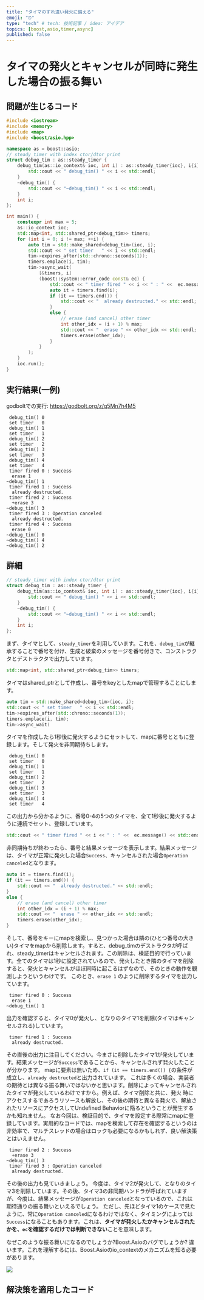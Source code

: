 ```yaml
---
title: "タイマのすれ違い発火に備える"
emoji: "⏰"
type: "tech" # tech: 技術記事 / idea: アイデア
topics: [boost,asio,timer,async]
published: false
---
```


# タイマの発火とキャンセルが同時に発生した場合の振る舞い

## 問題が生じるコード
```cpp
#include <iostream>
#include <memory>
#include <map>
#include <boost/asio.hpp>

namespace as = boost::asio;
// steady_timer with index ctor/dtor print
struct debug_tim : as::steady_timer {
    debug_tim(as::io_context& ioc, int i) : as::steady_timer{ioc}, i{i} {
        std::cout << " debug_tim() " << i << std::endl;
    }
    ~debug_tim() {
        std::cout << "~debug_tim() " << i << std::endl;
    }
    int i;
};

int main() {
    constexpr int max = 5;
    as::io_context ioc;
    std::map<int, std::shared_ptr<debug_tim>> timers;
    for (int i = 0; i != max; ++i) {
        auto tim = std::make_shared<debug_tim>(ioc, i);
        std::cout << " set timer   " << i << std::endl;
        tim->expires_after(std::chrono::seconds(1));
        timers.emplace(i, tim);
        tim->async_wait(
            [&timers, i]
            (boost::system::error_code const& ec) {
                std::cout << " timer fired " << i << " : " <<  ec.message() << std::endl;
                auto it = timers.find(i);
                if (it == timers.end()) {
                    std::cout << "  already destructed." << std::endl;
                }
                else {
                    // erase (and cancel) other timer
                    int other_idx = (i + 1) % max;
                    std::cout << "  erase " << other_idx << std::endl;
                    timers.erase(other_idx);
                }
            }
        );
    }
    ioc.run();
}

```

## 実行結果(一例)

godboltでの実行:
https://godbolt.org/z/q5Mn7h4M5

```
 debug_tim() 0
 set timer   0
 debug_tim() 1
 set timer   1
 debug_tim() 2
 set timer   2
 debug_tim() 3
 set timer   3
 debug_tim() 4
 set timer   4
 timer fired 0 : Success
  erase 1
~debug_tim() 1
 timer fired 1 : Success
  already destructed.
 timer fired 2 : Success
  +erase 3
~debug_tim() 3
 timer fired 3 : Operation canceled
  already destructed.
 timer fired 4 : Success
  erase 0
~debug_tim() 0
~debug_tim() 4
~debug_tim() 2
```

## 詳細

```cpp
// steady_timer with index ctor/dtor print
struct debug_tim : as::steady_timer {
    debug_tim(as::io_context& ioc, int i) : as::steady_timer{ioc}, i{i} {
        std::cout << " debug_tim() " << i << std::endl;
    }
    ~debug_tim() {
        std::cout << "~debug_tim() " << i << std::endl;
    }
    int i;
};
```

まず、タイマとして、`steady_timer`を利用しています。これを、`debug_tim`が継承することで番号を付け、生成と破棄のメッセージを番号付きで、コンストラクタとデストラクタで出力しています。

```cpp
std::map<int, std::shared_ptr<debug_tim>> timers;
```

タイマはshared_ptrとして作成し、番号をkeyとしたmapで管理することにします。

```cpp
auto tim = std::make_shared<debug_tim>(ioc, i);
std::cout << " set timer   " << i << std::endl;
tim->expires_after(std::chrono::seconds(1));
timers.emplace(i, tim);
tim->async_wait(
```

タイマを作成したら1秒後に発火するようにセットして、mapに番号とともに登録します。そして発火を非同期待ちします。

```
 debug_tim() 0
 set timer   0
 debug_tim() 1
 set timer   1
 debug_tim() 2
 set timer   2
 debug_tim() 3
 set timer   3
 debug_tim() 4
 set timer   4
```

この出力から分かるように、番号0-4の5つのタイマを、全て1秒後に発火するように連続でセット、登録しています。

```cpp
std::cout << " timer fired " << i << " : " <<  ec.message() << std::endl;
```

非同期待ちが終わったら、番号と結果メッセージを表示します。結果メッセージは、タイマが正常に発火した場合`Success`、キャンセルされた場合`Operation canceled`となります。

```cpp
auto it = timers.find(i);
if (it == timers.end()) {
    std::cout << "  already destructed." << std::endl;
}
else {
    // erase (and cancel) other timer
    int other_idx = (i + 1) % max;
    std::cout << "  erase " << other_idx << std::endl;
    timers.erase(other_idx);
}
```

そして、番号をキーにmapを検索し、見つかった場合は隣の(ひとつ番号の大きい)タイマをmapから削除します。すると、debug_timのデストラクタが呼ばれ、steady_timerはキャンセルされます。この削除は、検証目的で行っています。全てのタイマは1秒に設定されているので、発火したとき隣のタイマを削除すると、発火とキャンセルがほぼ同時に起こるはずなので、そのときの動作を観測しようというわけです。
このとき、`erase 1` のように削除するタイマを出力しています。

```
 timer fired 0 : Success
  erase 1
~debug_tim() 1
```

出力を確認すると、タイマ0が発火し、となりのタイマ1を削除(タイマはキャンセルされる)しています。

```
 timer fired 1 : Success
  already destructed.
```

その直後の出力に注目してください。今まさに削除したタイマ1が発火しています。結果メッセージが`Success`であることから、キャンセルされず発火したことが分かります。
mapに要素は無いため、`if (it == timers.end()) {`の条件が成立し、`already destructed`と出力されています。
これは多くの場合、実装者の期待とは異なる振る舞いではないかと思います。削除によってキャンセルされたタイマが発火しているわけですから。例えば、タイマ削除と共に、発火
時にアクセスするであろうリソースも解放し、その後の期待と異なる発火で、解放されたリソースにアクセスしてUndefined Behaviorに陥るということが発生するかも知れません。
なお今回は、検証目的で、タイマを設定する際常にmapに登録しています。実用的なコードでは、mapを検索して存在を確認するというのは非効率で、マルチスレッドの場合はロックも必要になるかもしれず、良い解決策とはいえません。

```
 timer fired 2 : Success
  +erase 3
~debug_tim() 3
 timer fired 3 : Operation canceled
  already destructed.
```

その後の出力も見ていきましょう。
今度は、タイマ2が発火して、となりのタイマ3を削除しています。その後、タイマ3の非同期ハンドラが呼ばれていますが、今度は、結果メッセージが`Operation canceled`となっているので、これは期待通りの振る舞いといえるでしょう。
ただし、先ほどタイマ1のケースで見たように、常に`Operation canceled`になるわけではなく、タイミングによっては`Success`になることもあります。これは、**タイマが発火したかキャンセルされたかを、`ec`を確認するだけでは判断できない**ことを意味します。

なぜこのような振る舞いになるのでしょうか?Boost.Asioのバグでしょうか?
違います。これを理解するには、Boost.Asioのio_contextのメカニズムを知る必要があります。

![](/images/timer.png)

## 解決策を適用したコード

